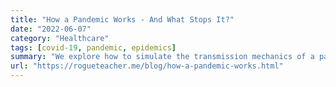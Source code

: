 ```yaml
---
title: "How a Pandemic Works - And What Stops It?"
date: "2022-06-07"
category: "Healthcare"
tags: [covid-19, pandemic, epidemics]
summary: "We explore how to simulate the transmission mechanics of a pandemic on a grid. Written in JavaScript."
url: "https://rogueteacher.me/blog/how-a-pandemic-works.html"
---
```


